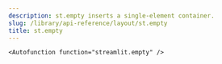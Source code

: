 ```yaml
---
description: st.empty inserts a single-element container.
slug: /library/api-reference/layout/st.empty
title: st.empty
---
```


`<Autofunction function="streamlit.empty" />`